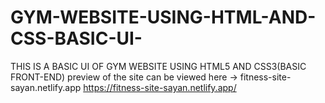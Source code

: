 # GYM-WEBSITE-USING-HTML-AND-CSS-BASIC-UI-
THIS IS A BASIC UI OF GYM WEBSITE USING HTML5 AND CSS3(BASIC FRONT-END)
preview of the site can be viewed here -> fitness-site-sayan.netlify.app
https://fitness-site-sayan.netlify.app/
